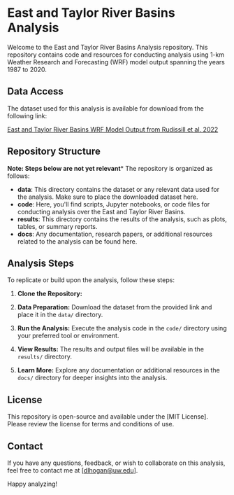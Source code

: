 # East and Taylor River Basins Analysis

Welcome to the East and Taylor River Basins Analysis repository. This repository contains code and resources for conducting analysis using 1-km Weather Research and Forecasting (WRF) model output spanning the years 1987 to 2020.

## Data Access

The dataset used for this analysis is available for download from the following link:

[East and Taylor River Basins WRF Model Output from Rudissill et al. 2022]([insert_dataset_link_her](https://data.ess-dive.lbl.gov/datasets/doi:10.15485/1845448)e)

## Repository Structure

**Note: Steps below are not yet relevant***
The repository is organized as follows:

- **data**: This directory contains the dataset or any relevant data used for the analysis. Make sure to place the downloaded dataset here.
- **code**: Here, you'll find scripts, Jupyter notebooks, or code files for conducting analysis over the East and Taylor River Basins.
- **results**: This directory contains the results of the analysis, such as plots, tables, or summary reports.
- **docs**: Any documentation, research papers, or additional resources related to the analysis can be found here.

## Analysis Steps

To replicate or build upon the analysis, follow these steps:

1. **Clone the Repository:**

3. **Data Preparation:**
Download the dataset from the provided link and place it in the `data/` directory.

4. **Run the Analysis:**
Execute the analysis code in the `code/` directory using your preferred tool or environment.

5. **View Results:**
The results and output files will be available in the `results/` directory.

6. **Learn More:**
Explore any documentation or additional resources in the `docs/` directory for deeper insights into the analysis.

## License

This repository is open-source and available under the [MIT License]. Please review the license for terms and conditions of use.

## Contact

If you have any questions, feedback, or wish to collaborate on this analysis, feel free to contact me at [dlhogan@uw.edu].

Happy analyzing!
